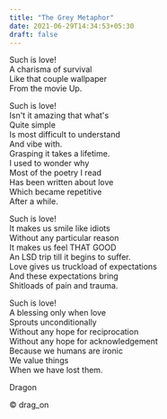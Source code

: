 ```yaml
---
title: "The Grey Metaphor"
date: 2021-06-29T14:34:53+05:30
draft: false
---
```


Such is love!  
A charisma of survival  
Like that couple wallpaper  
From the movie Up.  

Such is love!  
Isn't it amazing that what's  
Quite simple  
Is most difficult to understand  
And vibe with.  
Grasping it takes a lifetime.  
I used to wonder why  
Most of the poetry I read  
Has been written about love  
Which became repetitive  
After a while.  

Such is love!  
It makes us smile like idiots  
Without any particular reason  
It makes us feel THAT GOOD  
An LSD trip till it begins to suffer.  
Love gives us truckload of expectations  
And these expectations bring  
Shitloads of pain and trauma.  

Such is love!  
A blessing only when love  
Sprouts unconditionally  
Without any hope for reciprocation  
Without any hope for acknowledgement  
Because we humans are ironic  
We value things  
When we have lost them.  

Dragon

© drag_on